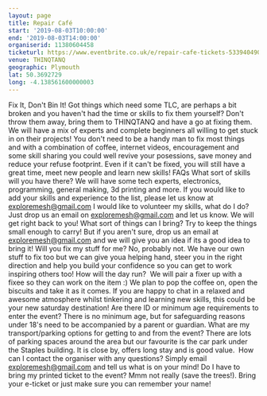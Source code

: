 ```yaml
---
layout: page
title: Repair Café 
start: '2019-08-03T10:00:00'
end: '2019-08-03T14:00:00'
organiserid: 11380604458
ticketurl: https://www.eventbrite.co.uk/e/repair-cafe-tickets-53394049038
venue: THINQTANQ
geographic: Plymouth
lat: 50.3692729
long: -4.138561600000003
---
```

Fix It, Don't Bin It!
Got things which need some TLC, are perhaps a bit broken and you haven't had the time or skills to fix them yourself? Don't throw them away, bring them to THINQTANQ and have a go at fixing them. We will have a mix of experts and complete beginners all willing to get stuck in on their projects! You don't need to be a handy man to fix most things and with a combination of coffee, internet videos, encouragement and some skill sharing you could well revive your posessions, save money and reduce your refuse footprint. Even if it can't be fixed, you will still have a great time, meet new people and learn new skills!
FAQs
What sort of skills will you have there?
We will have some tech experts, electronics, programming, general making, 3d printing and more. If you would like to add your skills and experience to the list, please let us know at exploremesh@gmail.com
I would like to volunteer my skills, what do I do?
Just drop us an email on exploremesh@gmail.com and let us know. We will get right back to you!
What sort of things can I bring?
Try to keep the things small enough to carry! But if you aren't sure, drop us an email at exploremesh@gmail.com and we will give you an idea if its a good idea to bring it!
Will you fix my stuff for me?
No, probably not. We have our own stuff to fix too but we can give youa helping hand, steer you in the right direction and help you build your confidence so you can get to work inspiring others too!
How will the day run? 
We will pair a fixer up with a fixee so they can work on the item :) We plan to pop the coffee on, open the biscuits and take it as it comes. If you are happy to chat in a relaxed and awesome atmosphere whilst tinkering and learning new skills, this could be your new saturday destination!
Are there ID or minimum age requirements to enter the event?
There is no minimum age, but for safeguarding reasons under 18's need to be accompanied by a parent or guardian.
What are my transport/parking options for getting to and from the event?
There are lots of parking spaces around the area but our favourite is the car park under the Staples building. It is close by, offers long stay and is good value. 
How can I contact the organiser with any questions?
Simply email exploremesh@gmail.com and tell us what is on your mind!
Do I have to bring my printed ticket to the event?
Mmm not really (save the trees!). Bring your e-ticket or just make sure you can remember your name!

